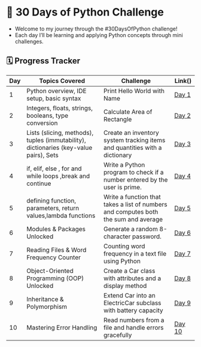 # 🚀 30 Days of Python Challenge

- Welcome to my journey through the #30DaysOfPython challenge! 
- Each day I’ll be learning and applying Python concepts through mini challenges.

## 🗓️ Progress Tracker

| Day | Topics Covered | Challenge | Link() |
|-----|----------------|-----------|------|
| 1   | Python overview, IDE setup, basic syntax | Print Hello World with Name | [Day 1](https://github.com/krushna-nayak30101/30-Days-Python-Challenge/tree/main/Day%2001) |
| 2   | Integers, floats, strings, booleans, type conversion |  Calculate Area of Rectangle | [Day 2](https://github.com/krushna-nayak30101/30-Days-Python-Challenge/tree/main/Day%2002) |
| 3   | Lists (slicing, methods), tuples (immutability), dictionaries (key-value pairs), Sets | Create an inventory system tracking items and quantities with a dictionary | [Day 3](https://github.com/krushna-nayak30101/30-Days-Python-Challenge/tree/main/Day%2003) |
| 4   |  if, elif, else , for and while loops ,break and continue  | Write a Python program to check if a number entered by the user is prime. | [Day 4](https://github.com/krushna-nayak30101/30-Days-Python-Challenge/tree/main/Day%2004) |
| 5   |  defining function, parameters, return values,lambda functions | Write a function that takes a list of numbers and computes both the sum and average | [Day 5](https://github.com/krushna-nayak30101/30-Days-Python-Challenge/tree/main/Day%2005) |
| 6   | Modules & Packages Unlocked | Generate a random 8-character password. | [Day 6](https://github.com/krushna-nayak30101/30-Days-Python-Challenge/tree/main/Day%2006) |
| 7   | Reading Files & Word Frequency Counter | Counting word frequency in a text file using Python | [Day 7](https://github.com/krushna-nayak30101/30-Days-Python-Challenge/tree/main/Day%2007) |
| 8   | Object-Oriented Programming (OOP) Unlocked | Create a Car class with attributes and a display method | [Day 8](https://github.com/krushna-nayak30101/30-Days-Python-Challenge/tree/main/Day%2008) |
| 9   | Inheritance & Polymorphism | Extend Car into an ElectricCar subclass with battery capacity | [Day 9](https://github.com/krushna-nayak30101/30-Days-Python-Challenge/tree/main/Day%2009) |
| 10   | Mastering Error Handling  | Read numbers from a file and handle errors gracefully | [Day 10](https://github.com/krushna-nayak30101/30-Days-Python-Challenge/tree/main/Day%2010) |
